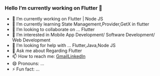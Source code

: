 ### Hello I’m currently working on Flutter 👋


- 🔭 I’m currently working on Flutter | Node JS
- 🌱 I’m currently learning State Management,Provider,GetX in flutter
- 👯 I’m looking to collaborate on ... Flutter
- 👀 I’m interested in Mobile App Development/ Software Development/ Web Development
- 🤔 I’m looking for help with ... Flutter,Java,Node JS
- 💬 Ask me about Regarding Flutter 
- 📫 How to reach me: [Gmail](ravipatil6596@gmail.com)[LinkedIn](https://www.linkedin.com/in/ravindra-patil-789570194/)
- 😄 Pronouns: ...
- ⚡ Fun fact: ...

